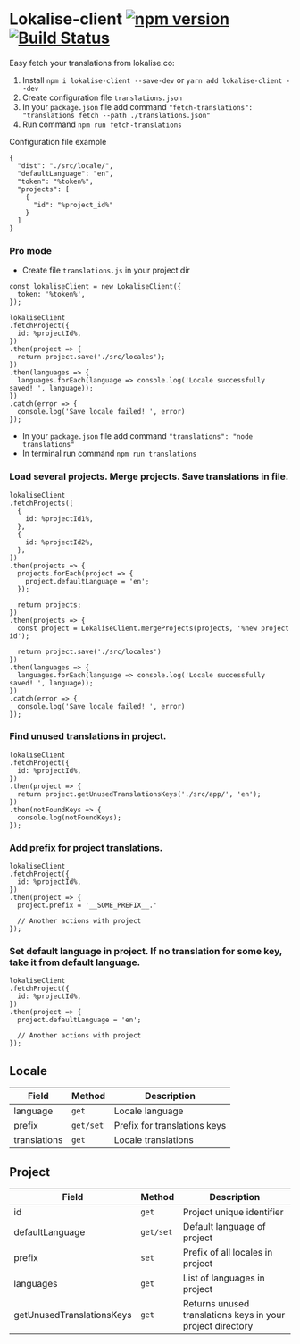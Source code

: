 # Lokalise-client [![npm version](https://img.shields.io/npm/v/lokalise-client.svg?style=flat)](https://www.npmjs.com/package/lokalise-client) [![Build Status](https://travis-ci.org/ibitcy/lokalise-client.svg?branch=master)](https://travis-ci.org/ibitcy/lokalise-client)

Easy fetch your translations from lokalise.co:
1. Install `npm i lokalise-client --save-dev` or `yarn add lokalise-client --dev`
2. Create configuration file `translations.json`
3. In your `package.json` file add command `"fetch-translations": "translations fetch --path ./translations.json"`
4. Run command `npm run fetch-translations`

Configuration file example

```
{
  "dist": "./src/locale/",
  "defaultLanguage": "en",
  "token": "%token%",
  "projects": [
    {
      "id": "%project_id%"
    }
  ]
}
```

### Pro mode

* Create file `translations.js` in your project dir
```
const lokaliseClient = new LokaliseClient({
  token: '%token%',
});

lokaliseClient
.fetchProject({
  id: %projectId%,
})
.then(project => {
  return project.save('./src/locales');
})
.then(languages => {
  languages.forEach(language => console.log('Locale successfully saved! ', language));
})
.catch(error => {
  console.log('Save locale failed! ', error)
});
```
* In your `package.json` file add command `"translations": "node translations"`
* In terminal run command `npm run translations`

### Load several projects. Merge projects. Save translations in file.

```
lokaliseClient
.fetchProjects([
  {
    id: %projectId1%,
  },
  {
    id: %projectId2%,
  },
])
.then(projects => {
  projects.forEach(project => {
    project.defaultLanguage = 'en';
  });

  return projects;
})
.then(projects => {
  const project = LokaliseClient.mergeProjects(projects, '%new project id');

  return project.save('./src/locales')
})
.then(languages => {
  languages.forEach(language => console.log('Locale successfully saved! ', language));
})
.catch(error => {
  console.log('Save locale failed! ', error)
});
```

### Find unused translations in project.

```
lokaliseClient
.fetchProject({
  id: %projectId%,
})
.then(project => {
  return project.getUnusedTranslationsKeys('./src/app/', 'en');
})
.then(notFoundKeys => {
  console.log(notFoundKeys);
});
```

### Add prefix for project translations.
```
lokaliseClient
.fetchProject({
  id: %projectId%,
})
.then(project => {
  project.prefix = '__SOME_PREFIX__.'

  // Another actions with project
});
```

### Set default language in project. If no translation for some key, take it from default language.
```
lokaliseClient
.fetchProject({
  id: %projectId%,
})
.then(project => {
  project.defaultLanguage = 'en';

  // Another actions with project
});
```

## Locale

| Field | Method | Description |
|-|-|-|
| language | `get` | Locale language |
| prefix | `get/set` | Prefix for translations keys |
| translations | `get` | Locale translations |

## Project

| Field | Method | Description |
|-|-|-|
| id | `get` | Project unique identifier |
| defaultLanguage | `get/set` | Default language of project |
| prefix | `set` | Prefix of all locales in project |
| languages | `get` | List of languages in project |
| getUnusedTranslationsKeys | `get` | Returns unused translations keys in your project directory |
